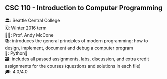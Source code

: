 ## CSC 110 - Introduction to Computer Programming

🏛: Seattle Central College <br>
🗓: Winter 2016 term <br>
👨‍🏫: Prof. Andy McCone <br>
📚: introduces the general principles of modern programming: how to design, implement, document and debug a computer program <br>
👾: Python🐍 <br>
🗃: includes all passed assignments, labs, discussion, and extra credit assignments for the courses (questions and solutions in each file) <br>
🎓: 4.0/4.0
